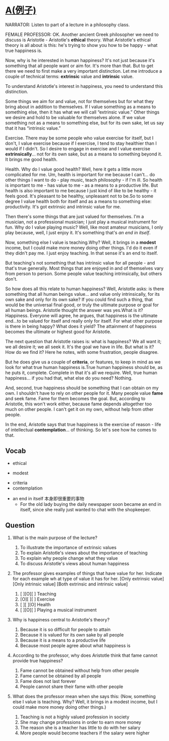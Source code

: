 # [A(例子)](https://img.kmf.com/toefl/listening/audio/36f5abafd649592297588409fe03fa82.mp3)

NARRATOR: Listen to part of a lecture in a philosophy class.

FEMALE PROFESSOR: OK. Another ancient Greek philosopher we need to discuss is Aristotle - Aristotle's **ethical** theory. What Aristotle's ethical theory is all about is this: he's trying to show you how to be happy - what true happiness is.

Now, why is he interested in human happiness? It's not just because it's something that all people want or aim for. It's more than that. But to get there we need to first make a very important distinction. Let me introduce a couple of technical terms: **extrinsic** value and **intrinsic** value.

To understand Aristotle's interest in happiness, you need to understand this distinction.

Some things we aim for and value, not for themselves but for what they bring about in addition to themselves. If I value something as a means to something else, then it has what we will call “extrinsic value.” Other things we desire and hold to be valuable for themselves alone. If we value something not as a means to something else, but for its own sake, let us say that it has “intrinsic value.”

Exercise. There may be some people who value exercise for itself, but I don't, I value exercise because if I exercise, I tend to stay healthier than I would if I didn't. So I desire to engage in exercise and I value exercise **extrinsically**... not for its own sake, but as a means to something beyond it. It brings me good health.

Health. Why do I value good health? Well, here it gets a little more complicated for me. Um, health is important for me because I can't... do other things I want to do - play music, teach philosophy - if I'm ill. So health is important to me - has value to me - as a means to a productive life. But health is also important to me because I just kind of like to be healthy - it feels good. It's pleasant to be healthy, unpleasant not to be.So to some degree I value health both for itself and as a means to something else: productivity. It's got extrinsic and intrinsic value for me.

Then there's some things that are just valued for themselves. I'm a musician, not a professional musician; I just play a musical instrument for fun. Why do I value playing music? Well, like most amateur musicians, I only play because, well, I just enjoy it. It's something that's *an end in itself*.

Now, something else I value is teaching.Why? Well, it brings in a **modest** income, but I could make more money doing other things. I'd do it even if they didn't pay me. I just enjoy teaching. In that sense it's an end to itself.

But teaching's not something that has intrinsic value for all people - and that's true generally. Most things that are enjoyed in and of themselves vary from person to person. Some people value teaching intrinsically, but others don't.

So how does all this relate to human happiness? Well, Aristotle asks: is there something that all human beings value... and value only intrinsically, for its own sake and only for its own sake? If you could find such a thing, that would be the universal final good, or truly the ultimate purpose or goal for all human beings. Aristotle thought the answer was yes.What is it? Happiness. Everyone will agree, he argues, that happiness is the ultimate end...to be valued for itself and really only for itself. For what other purpose is there in being happy?  What does it yield? The attainment of happiness becomes the ultimate or highest good for Aristotle.

The next question that Aristotle raises is: what is happiness? We all want it; we all desire it; we all seek it. It's the goal we have in life. But what is it? How do we find it? Here he notes, with some frustration, people disagree.

But he does give us a couple of **criteria**, or features, to keep in mind as we look for what true human happiness is.True human happiness should be, as he puts it, complete. Complete in that it's all we require. Well, true human happiness... if you had that, what else do you need? Nothing.

And, second, true happiness should be something that I can obtain on my own. I shouldn't have to rely on other people for it. Many people value **fame** and seek fame. Fame for them becomes the goal. But, according to Aristotle, this won't work either, because fame depends altogether too much on other people. I can't get it on my own, without help from other people.

In the end, Aristotle says that true happiness is the exercise of reason - life of intellectual **contemplation**... of thinking. So let's see how he comes to that.

## Vocab
+ ethical
* modest
+ criteria
+ contemplation
- an end in itself 本身即很重要的事物
	- For the old lady buying the daily newspaper soon became an end in itself, since she really just wanted to chat with the shopkeeper.

## Question
1. What is the main purpose of the lecture? 
	1. To illustrate the importance of extrinsic values
	1. To explain Aristotle's views about the importance of teaching
	1. To explain why people change what they value
	1. To discuss Aristotle's views about human happiness

2. The professor gives examples of things that have value for her. Indicate for each example wh at type of value it has for her. [Only extrinsic value] [Only intrinsic value] [Both extrinsic and intrinsic value]
	1. [ ][O][ ] Teaching
	1. [O][ ][ ] Exercise
	1. [ ][ ][O] Health
	1. [ ][O][ ] Playing a musical instrument

3. Why is happiness central to Aristotle's theory? 
	1. Because it is so difficult for people to attain
	1. Because it is valued for its own sake by all people
	1. Because it is a means to a productive life
	1. Because most people agree about what happiness is

4. According to the professor, why does Aristotle think that fame cannot provide true happiness? 
	1. Fame cannot be obtained without help from other people
	1. Fame cannot be obtained by all people
	1. Fame does not last forever
	1. People cannot share their fame with other people

5. What does the professor mean when she says this: (Now, something else I value is teaching. Why? Well, it brings in a modest income, but I could make more money doing other things.)
	1. Teaching is not a highly valued profession in society
	1. She may change professions in order to earn more money
	1. The reason she is a teacher has little to do with her salary
	1. More people would become teachers if the salary were higher

